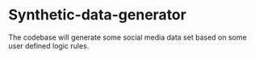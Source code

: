 # Synthetic-data-generator
The codebase will generate some social media data set based on some user defined logic rules.
